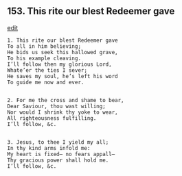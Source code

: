 
## 153.  This rite our blest Redeemer gave
[edit](https://docs.google.com/document/d/1Lf04%2D%2DJLqejKigaJ3XqQ8e72guzdWzss/edit?mode=html)



    1. This rite our blest Redeemer gave
    To all in him believing;
    He bids us seek this hallowed grave,
    To his example cleaving.
    I’ll follow then my glorious Lord,
    Whate’er the ties I sever;
    He saves my soul, he’s left his word
    To guide me now and ever.


    2. For me the cross and shame to bear,
    Dear Saviour, thou wast willing;
    Nor would I shrink thy yoke to wear,
    All righteousness fulfilling.
    I’ll follow, &c.


    3. Jesus, to thee I yield my all;
    In thy kind arms infold me:
    My heart is fixed— no fears appall—
    Thy gracious power shall hold me.
    I’ll follow, &c.
